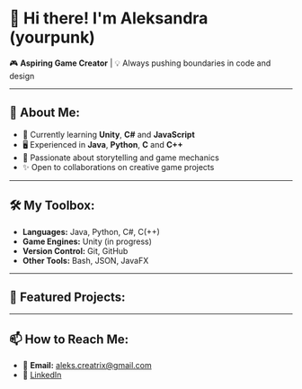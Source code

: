 # 👋 Hi there! I'm Aleksandra (yourpunk)

🎮 **Aspiring Game Creator** | 💡 Always pushing boundaries in code and design

---

## 🌟 About Me:
- 🔭 Currently learning **Unity**, **C#** and **JavaScript**
- 🖥️ Experienced in **Java**, **Python**, **C** and **C++**
- 🎨 Passionate about storytelling and game mechanics
- ✨ Open to collaborations on creative game projects

---

## 🛠️ My Toolbox:
- **Languages:** Java, Python, C#, C(++)
- **Game Engines:** Unity (in progress)
- **Version Control:** Git, GitHub
- **Other Tools:** Bash, JSON, JavaFX

---

## 📂 Featured Projects:


---

## 📫 How to Reach Me:
- 📧 **Email:** [aleks.creatrix@gmail.com](mailto:aleks.creatrix@gmail.com)
- 💼 [LinkedIn](https://www.linkedin.com/in/aleksandra-soboleva-285757342)
